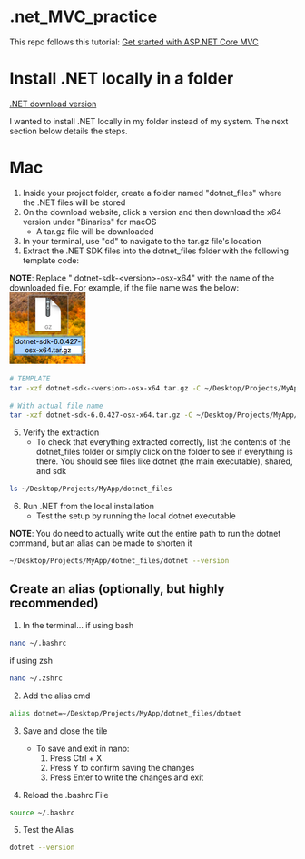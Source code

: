 # .net_MVC_practice

This repo follows this tutorial: [Get started with ASP.NET Core MVC](https://learn.microsoft.com/en-us/aspnet/core/tutorials/first-mvc-app/start-mvc?view=aspnetcore-8.0&tabs=visual-studio-code)

# Install .NET locally in a folder 
[.NET download version](https://dotnet.microsoft.com/en-us/download/dotnet)

I wanted to install .NET locally in my folder instead of my system. The next section below details the steps.

# Mac
1. Inside your project folder, create a folder named "dotnet_files" where the .NET files will be stored
2. On the download website, click a version and then download the x64 version under "Binaries" for macOS
    * A tar.gz file will be downloaded
3. In your terminal, use "cd" to navigate to the tar.gz file's location
4. Extract the .NET SDK files into the dotnet_files folder with the following template code:

**NOTE**: Replace " dotnet-sdk-\<version>\-osx-x64" with the name of the downloaded file. For example, if the file name was the below:  
![Name of tar.gz file](img/tar_file_name.png)
```bash
# TEMPLATE
tar -xzf dotnet-sdk-<version>-osx-x64.tar.gz -C ~/Desktop/Projects/MyApp/dotnet_files
```
```bash
# With actual file name
tar -xzf dotnet-sdk-6.0.427-osx-x64.tar.gz -C ~/Desktop/Projects/MyApp/dotnet_files
```
5. Verify the extraction
    * To check that everything extracted correctly, list the contents of the dotnet_files folder
    or simply click on the folder to see if everything is there. You should see files like dotnet (the main executable), shared, and sdk
```bash
ls ~/Desktop/Projects/MyApp/dotnet_files
```
6. Run .NET from the local installation
    * Test the setup by running the local dotnet executable

**NOTE**: You do need to actually write out the entire path to run the dotnet command, but an alias can be made to shorten it
```bash
~/Desktop/Projects/MyApp/dotnet_files/dotnet --version
```

## Create an alias (optionally, but highly recommended)
1. In the terminal...
if using bash
```bash
nano ~/.bashrc
```
if using zsh
```zsh
nano ~/.zshrc
```
2. Add the alias cmd
```bash
alias dotnet=~/Desktop/Projects/MyApp/dotnet_files/dotnet
```
3. Save and close the tile
    * To save and exit in nano:
        1. Press Ctrl + X
        2. Press Y to confirm saving the changes
        3. Press Enter to write the changes and exit
        
4. Reload the .bashrc File
```bash
source ~/.bashrc
```
5. Test the Alias
```bash
dotnet --version
```

